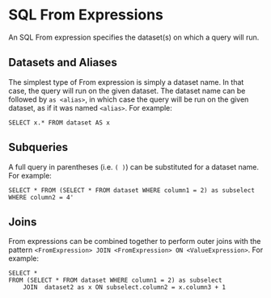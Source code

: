 # SQL From Expressions

An SQL From expression specifies the dataset(s) on which a query will run.

## Datasets and Aliases

The simplest type of From expression is simply a dataset name.  In that
case, the query will run on the given dataset. The dataset name can be followed by `as <alias>`, in which case the query will be run on the given dataset, as if it was named `<alias>`. For example:

```
SELECT x.* FROM dataset AS x
```

## Subqueries

A full query in parentheses (i.e. `( )`) can be substituted for a dataset name. For example:

```
SELECT * FROM (SELECT * FROM dataset WHERE column1 = 2) as subselect WHERE column2 = 4'
```

## Joins

From expressions can be combined together to perform outer joins with the pattern `<FromExpression> JOIN <FromExpression> ON <ValueExpression>`. For example:

```
SELECT * 
FROM (SELECT * FROM dataset WHERE column1 = 2) as subselect 
    JOIN  dataset2 as x ON subselect.column2 = x.column3 + 1

```